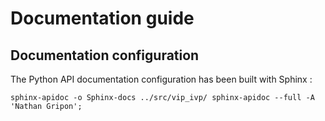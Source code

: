 # Documentation guide

## Documentation configuration
The Python API documentation configuration has been built with Sphinx :
```
sphinx-apidoc -o Sphinx-docs ../src/vip_ivp/ sphinx-apidoc --full -A 'Nathan Gripon';
```

